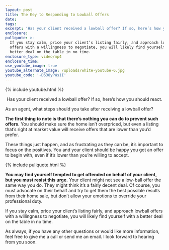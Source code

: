 ```yaml
---
layout: post
title: The Key to Responding to Lowball Offers
date:
tags:
excerpt: 'Has your client received a lowball offer? If so, here’s how you should react.'
enclosure:
pullquote: >-
  If you stay calm, price your client’s listing fairly, and approach lowball
  offers with a willingness to negotiate, you will likely find yourself with a
  better deal on the table in no time.
enclosure_type: video/mp4
enclosure_time:
use_youtube_image: true
youtube_alternate_image: /uploads/white-youtube-6.jpg
youtube_code: '-D638yPWs1I'
---
```


{% include youtube.html %}<center>Has your client received a lowball offer? If so, here’s how you should react.</center>

As an agent, what steps should you take after receiving a lowball offer?&nbsp;

**The first thing to note is that there’s nothing you can do to prevent such offers.** You should make sure the home isn’t overpriced, but even a listing that’s right at market value will receive offers that are lower than you’d prefer.&nbsp;

These things just happen, and as frustrating as they can be, it’s important to focus on the positives. You and your client should be happy you got an offer to begin with, even if it’s lower than you’re willing to accept.

{% include pullquote.html %}

**You may find yourself tempted to get offended on behalf of your client, but you must resist this urge.** Your client might not see a low-ball offer the same way you do. They might think it’s a fairly decent deal. Of course, you must advocate on their behalf and try to get them the best possible results from their home sale, but don’t allow your emotions to override your professional duty.&nbsp;

If you stay calm, price your client’s listing fairly, and approach lowball offers with a willingness to negotiate, you will likely find yourself with a better deal on the table in no time.&nbsp;

As always, if you have any other questions or would like more information, feel free to give me a call or send me an email. I look forward to hearing from you soon.